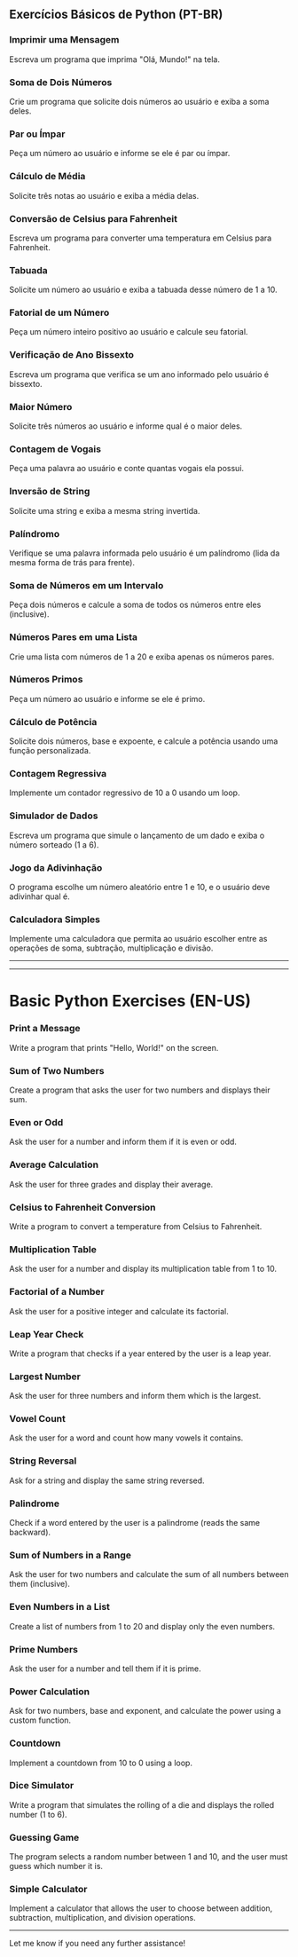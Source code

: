 ## Exercícios Básicos de Python (PT-BR)

### Imprimir uma Mensagem
Escreva um programa que imprima "Olá, Mundo!" na tela.

### Soma de Dois Números
Crie um programa que solicite dois números ao usuário e exiba a soma deles.

### Par ou Ímpar
Peça um número ao usuário e informe se ele é par ou ímpar.

### Cálculo de Média
Solicite três notas ao usuário e exiba a média delas.

### Conversão de Celsius para Fahrenheit
Escreva um programa para converter uma temperatura em Celsius para Fahrenheit.

### Tabuada
Solicite um número ao usuário e exiba a tabuada desse número de 1 a 10.

### Fatorial de um Número
Peça um número inteiro positivo ao usuário e calcule seu fatorial.

### Verificação de Ano Bissexto
Escreva um programa que verifica se um ano informado pelo usuário é bissexto.

### Maior Número
Solicite três números ao usuário e informe qual é o maior deles.

### Contagem de Vogais
Peça uma palavra ao usuário e conte quantas vogais ela possui.

### Inversão de String
Solicite uma string e exiba a mesma string invertida.

### Palíndromo
Verifique se uma palavra informada pelo usuário é um palíndromo (lida da mesma forma de trás para frente).

### Soma de Números em um Intervalo
Peça dois números e calcule a soma de todos os números entre eles (inclusive).

### Números Pares em uma Lista
Crie uma lista com números de 1 a 20 e exiba apenas os números pares.

### Números Primos
Peça um número ao usuário e informe se ele é primo.

### Cálculo de Potência
Solicite dois números, base e expoente, e calcule a potência usando uma função personalizada.

### Contagem Regressiva
Implemente um contador regressivo de 10 a 0 usando um loop.

### Simulador de Dados
Escreva um programa que simule o lançamento de um dado e exiba o número sorteado (1 a 6).

### Jogo da Adivinhação
O programa escolhe um número aleatório entre 1 e 10, e o usuário deve adivinhar qual é.

### Calculadora Simples
Implemente uma calculadora que permita ao usuário escolher entre as operações de soma, subtração, multiplicação e divisão.

<hr><hr>

# Basic Python Exercises (EN-US)

### Print a Message
Write a program that prints "Hello, World!" on the screen.

### Sum of Two Numbers
Create a program that asks the user for two numbers and displays their sum.

### Even or Odd
Ask the user for a number and inform them if it is even or odd.

### Average Calculation
Ask the user for three grades and display their average.

### Celsius to Fahrenheit Conversion
Write a program to convert a temperature from Celsius to Fahrenheit.

### Multiplication Table
Ask the user for a number and display its multiplication table from 1 to 10.

### Factorial of a Number
Ask the user for a positive integer and calculate its factorial.

### Leap Year Check
Write a program that checks if a year entered by the user is a leap year.

### Largest Number
Ask the user for three numbers and inform them which is the largest.

### Vowel Count
Ask the user for a word and count how many vowels it contains.

### String Reversal
Ask for a string and display the same string reversed.

### Palindrome
Check if a word entered by the user is a palindrome (reads the same backward).

### Sum of Numbers in a Range
Ask the user for two numbers and calculate the sum of all numbers between them (inclusive).

### Even Numbers in a List
Create a list of numbers from 1 to 20 and display only the even numbers.

### Prime Numbers
Ask the user for a number and tell them if it is prime.

### Power Calculation
Ask for two numbers, base and exponent, and calculate the power using a custom function.

### Countdown
Implement a countdown from 10 to 0 using a loop.

### Dice Simulator
Write a program that simulates the rolling of a die and displays the rolled number (1 to 6).

### Guessing Game
The program selects a random number between 1 and 10, and the user must guess which number it is.

### Simple Calculator
Implement a calculator that allows the user to choose between addition, subtraction, multiplication, and division operations.

<hr>  

Let me know if you need any further assistance!
